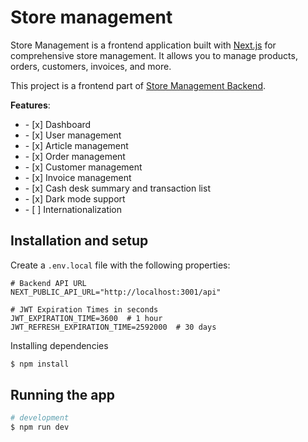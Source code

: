 # Store management

Store Management is a frontend application built with [Next.js](https://nextjs.org/) for comprehensive store management. It allows you to manage products, orders, customers, invoices, and more.

This project is a frontend part of [Store Management Backend](https://github.com/berthosefin/lv-mgz-api/).

**Features**:

<ul>
	<li>- [x] Dashboard</li>
	<li>- [x] User management</li>
	<li>- [x] Article management</li>
	<li>- [x] Order management</li>
	<li>- [x] Customer management</li>
	<li>- [x] Invoice management</li>
	<li>- [x] Cash desk summary and transaction list</li>
	<li>- [x] Dark mode support</li>
	<li>- [ ] Internationalization</li>
</ul>

## Installation and setup

Create a `.env.local` file with the following properties:

```
# Backend API URL
NEXT_PUBLIC_API_URL="http://localhost:3001/api"

# JWT Expiration Times in seconds
JWT_EXPIRATION_TIME=3600  # 1 hour
JWT_REFRESH_EXPIRATION_TIME=2592000  # 30 days
```

Installing dependencies

```bash
$ npm install
```

## Running the app

```bash
# development
$ npm run dev
```

